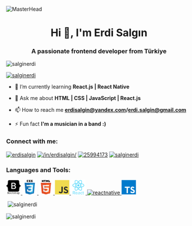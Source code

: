 ![MasterHead]([https://www.trio.dev/hubfs/Imported_Blog_Media/263a75529a1752b75d64f9f21fd07c92-3-2.jpg#keepProtocol])
<h1 align="center">Hi 👋, I'm Erdi Salgın</h1>
<h3 align="center">A passionate frontend developer from Türkiye</h3>

<p align="left"> <img src="https://komarev.com/ghpvc/?username=salginerdi&label=Profile%20views&color=0e75b6&style=flat" alt="salginerdi" /> </p>

<p align="left"> <a href="https://github.com/ryo-ma/github-profile-trophy"><img src="https://github-profile-trophy.vercel.app/?username=salginerdi" alt="salginerdi" /></a> </p>

- 🌱 I’m currently learning **React.js | React Native**

- 💬 Ask me about **HTML | CSS | JavaScript | React.js**

- 📫 How to reach me **erdisalgin@yandex.com/erdi.salgin@gmail.com**

- ⚡ Fun fact **I'm a musician in a band :)**

<h3 align="left">Connect with me:</h3>
<p align="left">
<a href="https://twitter.com/erdisalgin" target="blank"><img align="center" src="https://raw.githubusercontent.com/rahuldkjain/github-profile-readme-generator/master/src/images/icons/Social/twitter.svg" alt="erdisalgin" height="30" width="40" /></a>
<a href="https://linkedin.com/in//in/erdisalgin/" target="blank"><img align="center" src="https://raw.githubusercontent.com/rahuldkjain/github-profile-readme-generator/master/src/images/icons/Social/linked-in-alt.svg" alt="/in/erdisalgin/" height="30" width="40" /></a>
<a href="https://stackoverflow.com/users/25994173" target="blank"><img align="center" src="https://raw.githubusercontent.com/rahuldkjain/github-profile-readme-generator/master/src/images/icons/Social/stack-overflow.svg" alt="25994173" height="30" width="40" /></a>
<a href="https://instagram.com/salginerdi" target="blank"><img align="center" src="https://raw.githubusercontent.com/rahuldkjain/github-profile-readme-generator/master/src/images/icons/Social/instagram.svg" alt="salginerdi" height="30" width="40" /></a>
</p>

<h3 align="left">Languages and Tools:</h3>
<p align="left"> <a href="https://getbootstrap.com" target="_blank" rel="noreferrer"> <img src="https://raw.githubusercontent.com/devicons/devicon/master/icons/bootstrap/bootstrap-plain-wordmark.svg" alt="bootstrap" width="40" height="40"/> </a> <a href="https://www.w3schools.com/css/" target="_blank" rel="noreferrer"> <img src="https://raw.githubusercontent.com/devicons/devicon/master/icons/css3/css3-original-wordmark.svg" alt="css3" width="40" height="40"/> </a> <a href="https://www.w3.org/html/" target="_blank" rel="noreferrer"> <img src="https://raw.githubusercontent.com/devicons/devicon/master/icons/html5/html5-original-wordmark.svg" alt="html5" width="40" height="40"/> </a> <a href="https://developer.mozilla.org/en-US/docs/Web/JavaScript" target="_blank" rel="noreferrer"> <img src="https://raw.githubusercontent.com/devicons/devicon/master/icons/javascript/javascript-original.svg" alt="javascript" width="40" height="40"/> </a> <a href="https://reactjs.org/" target="_blank" rel="noreferrer"> <img src="https://raw.githubusercontent.com/devicons/devicon/master/icons/react/react-original-wordmark.svg" alt="react" width="40" height="40"/> </a> <a href="https://reactnative.dev/" target="_blank" rel="noreferrer"> <img src="https://reactnative.dev/img/header_logo.svg" alt="reactnative" width="40" height="40"/> </a> <a href="https://www.typescriptlang.org/" target="_blank" rel="noreferrer"> <img src="https://raw.githubusercontent.com/devicons/devicon/master/icons/typescript/typescript-original.svg" alt="typescript" width="40" height="40"/> </a> </p>

<p>&nbsp;<img align="center" src="https://github-readme-stats.vercel.app/api?username=salginerdi&show_icons=true&locale=en" alt="salginerdi" /></p>

<p><img align="center" src="https://github-readme-streak-stats.herokuapp.com/?user=salginerdi&" alt="salginerdi" /></p>

